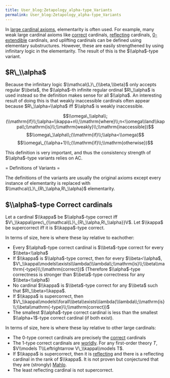 ```yaml
---
title: User_blog:Zetapology_alpha-type_Variants
permalink: User_blog:Zetapology_alpha-type_Variants
---
```


In [large cardinal axioms](Upper_attic "Upper attic"), elementarity is often used. For example, many weak large cardinal axioms like [correct](Reflecting "Reflecting") cardinals, [reflecting](Reflecting "Reflecting") cardinals, [$0$-extendible](Extendible "Extendible") cardinals, and uplifting cardinals can be defined using elementary substructures. However, these are easily strengthened by using infinitary logic in the elementarity. The result of this is the $\\alpha$-type variant.

## $R\_\\alpha$

Because the infinitary logic $\\mathcal{L}\_{\\beta,\\beta}$ only accepts regular $\\beta$, the $\\alpha$-th infinite regular ordinal $R\_\\alpha$ is used instead so the definition makes sense for all $\\alpha$. An interesting result of doing this is that weakly inaccessible cardinals often appear because $R\_\\alpha=\\alpha$ iff $\\alpha$ is weakly inaccessible.

$$\\omega\_\\alpha\\;(\\mathrm{if}\\;\\alpha=\\kappa+n\\;\\mathrm{where}\\;n<\\omega\\land\\kappa\\;\\mathrm{is}\\;\\mathrm{weakly}\\;\\mathrm{inaccessible})$$
$$\\omega\_\\alpha\\;(\\mathrm{if}\\;\\alpha<\\omega)$$
$$\\omega\_{\\alpha+1}\\;(\\mathrm{if}\\;\\mathrm{otherwise})$$

This definition is very important, and thus the consistency strength of $\\alpha$-type variants relies on AC.

= Definitions of Variants =

The definitions of the variants are usually the original axioms except every instance of elementarity is replaced with $\\mathcal{L}\_{R\_\\alpha,R\_\\alpha}$ elementarity.

## $\\alpha$-type Correct cardinals

Let a cardinal $\\kappa$ be $\\alpha$-type correct iff $V\_\\kappa\\prec\_{\\mathcal{L}\_{R\_\\alpha,R\_\\alpha}}V$. Let $\\kappa$ be supercorrect iff it is $\\kappa$-type correct.

In terms of size, here is where these lay relative to eachother:

-   Every $\\alpha$-type correct cardinal is $\\beta$-type correct for every $\\beta<\\alpha$
-   If $\\kappa$ is $\\alpha$-type correct, then for every $\\beta<\\alpha$, $V\_\\kappa\\models\\exists\\lambda(\\lambda\\;\\mathrm{is}\\;\\beta\\mathrm{-type}\\;\\mathrm{correct})$ (Therefore $\\alpha$-type correctness is stronger than $\\beta$-type correctness for any $\\beta<\\alpha$)
-   No cardinal $\\kappa$ is $\\beta$-type correct for any $\\beta$ such that $R\_\\beta>\\kappa$.
-   If $\\kappa$ is supercorrect, then $V\_\\kappa\\models\\forall\\beta\\exists\\lambda(\\lambda\\;\\mathrm{is}\\;\\beta\\mathrm{-type}\\;\\mathrm{correct})$
-   The smallest $\\alpha$-type correct cardinal is less than the smallest $\\alpha+1$-type correct cardinal (if both exist).

In terms of size, here is where these lay relative to other large cardinals:

-   The $0$-type correct cardinals are precisely the [correct](Correct "Correct") cardinals
-   The $1$-type correct cardinals are [worldly](Worldly "Worldly"). For any first-order theory $T$, $V\\models T\\Leftrightarrow V\_\\kappa\\models T$.
-   If $\\kappa$ is supercorrect, then it is [reflecting](Reflecting "Reflecting") and there is a reflecting cardinal in the rank of $\\kappa$. It is not proven but conjectured that they are (strongly) [Mahlo](Mahlo "Mahlo").
-   The least reflecting cardinal is not supercorrect.